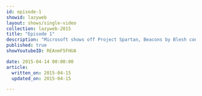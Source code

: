 ```yaml
---
id: episode-1
showid: lazyweb
layout: shows/single-video
collection: lazyweb-2015
title: "Episode 1"
description: "Microsoft shows off Project Spartan, Beacons by Blesh connect the physical world to your phone, React Native goes open source, a11y-wins.tumblr.com catalogs great accessibility, Polymer 0.8 hits the airwaves, and preload links get an intent to implemnt"
published: true
showYoutubeID: REAnmF5FHUA

date: 2015-04-14 00:00:00
article:
  written_on: 2015-04-15
  updated_on: 2015-04-15

---
```



